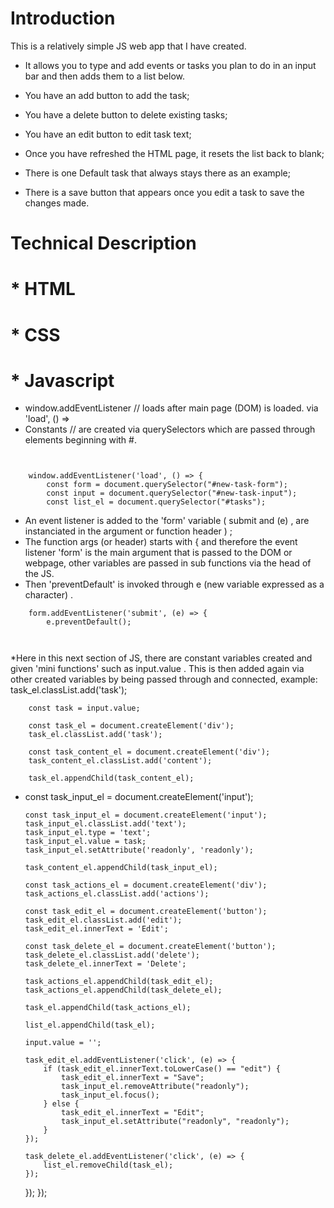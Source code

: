 # Introduction


This is a relatively simple JS web app that I have created. 


*  It allows you to type and add events or tasks you plan to do in an input bar and then adds them to a list below.

*  You have an add button to add the task;

*  You have a delete button to delete existing tasks;

*  You have an edit button to edit task text;

*  Once you have refreshed the HTML page, it resets the list back to blank;

*  There is one Default task that always stays there as an example;

*  There is a save button that appears once you edit a task to save the changes made.

# Technical Description



# * HTML





# * CSS










# * Javascript


*  window.addEventListener   	// loads after main page (DOM) is loaded. via  'load', () =>
*  Constants 	// are created via querySelectors which are passed through  elements beginning with #.

```


	window.addEventListener('load', () => {
		const form = document.querySelector("#new-task-form");
		const input = document.querySelector("#new-task-input");
		const list_el = document.querySelector("#tasks");

```


 * An event listener is added to the 'form' variable   ( submit and (e) , are instanciated in the argument or function header ) ;
 * The function args (or header)  starts with {  and therefore the event listener 'form' is the main argument that is passed to the DOM or webpage, other variables
   are passed in sub functions via the head of the JS.
 * Then 'preventDefault' is invoked through e (new variable expressed as a character) .

```
	form.addEventListener('submit', (e) => {
		e.preventDefault();

  

```

*Here in this next section of JS, there are constant variables created and given 'mini functions'  such as  input.value  .  This is then added again via other created variables by being passed through and connected, example:  task_el.classList.add('task');  



		const task = input.value;

		const task_el = document.createElement('div');
		task_el.classList.add('task');

		const task_content_el = document.createElement('div');
		task_content_el.classList.add('content');

		task_el.appendChild(task_content_el);

 
  * const task_input_el = document.createElement('input');

		const task_input_el = document.createElement('input');
		task_input_el.classList.add('text');
		task_input_el.type = 'text';
		task_input_el.value = task;
		task_input_el.setAttribute('readonly', 'readonly');

		task_content_el.appendChild(task_input_el);

		const task_actions_el = document.createElement('div');
		task_actions_el.classList.add('actions');
		
		const task_edit_el = document.createElement('button');
		task_edit_el.classList.add('edit');
		task_edit_el.innerText = 'Edit';

		const task_delete_el = document.createElement('button');
		task_delete_el.classList.add('delete');
		task_delete_el.innerText = 'Delete';

		task_actions_el.appendChild(task_edit_el);
		task_actions_el.appendChild(task_delete_el);

		task_el.appendChild(task_actions_el);

		list_el.appendChild(task_el);

		input.value = '';

		task_edit_el.addEventListener('click', (e) => {
			if (task_edit_el.innerText.toLowerCase() == "edit") {
				task_edit_el.innerText = "Save";
				task_input_el.removeAttribute("readonly");
				task_input_el.focus();
			} else {
				task_edit_el.innerText = "Edit";
				task_input_el.setAttribute("readonly", "readonly");
			}
		});

		task_delete_el.addEventListener('click', (e) => {
			list_el.removeChild(task_el);
		});
	});
});



